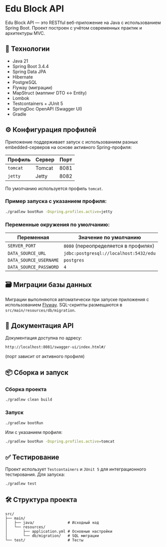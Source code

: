# Edu Block API

Edu Block API — это RESTful веб-приложение на Java с использованием Spring Boot. Проект построен с учётом современных практик и архитектуры MVC.

## 🔧 Технологии

- Java 21
- Spring Boot 3.4.4
- Spring Data JPA
- Hibernate
- PostgreSQL
- Flyway (миграции)
- MapStruct (маппинг DTO ↔ Entity)
- Lombok
- Testcontainers + JUnit 5
- SpringDoc OpenAPI (Swagger UI)
- Gradle

## ⚙️ Конфигурация профилей

Приложение поддерживает запуск с использованием разных embedded-серверов на основе активного Spring-профиля:

| Профиль  | Сервер | Порт |
|----------|--------|------|
| `tomcat` | Tomcat | 8081 |
| `jetty`  | Jetty  | 8082 |

По умолчанию используется профиль `tomcat`.

### Пример запуска с указанием профиля:

```bash
./gradlew bootRun -Dspring.profiles.active=jetty
```

### Переменные окружения по умолчанию:

| Переменная                | Значение по умолчанию                       |
|--------------------------|--------------------------------------------|
| `SERVER_PORT`            | `8080` (переопределяется в профилях)       |
| `DATA_SOURCE_URL`        | `jdbc:postgresql://localhost:5432/edu`     |
| `DATA_SOURCE_USERNAME`   | `postgres`                                 |
| `DATA_SOURCE_PASSWORD`   | `4`                                        |

## 🗃️ Миграции базы данных

Миграции выполняются автоматически при запуске приложения с использованием [Flyway](https://flywaydb.org/). SQL-скрипты размещаются в `src/main/resources/db/migration`.

## 📄 Документация API

Документация доступна по адресу:

```
http://localhost:8081/swagger-ui/index.html#/
```

(порт зависит от активного профиля)

## 📦 Сборка и запуск

### Сборка проекта

```bash
./gradlew clean build
```

### Запуск

```bash
./gradlew bootRun
```

Или с указанием профиля:

```bash
./gradlew bootRun -Dspring.profiles.active=tomcat
```

## ✅ Тестирование

Проект использует `Testcontainers` и `JUnit 5` для интеграционного тестирования. Для запуска:

```bash
./gradlew test
```

## 🛠️ Структура проекта

```
src/
├── main/
│   ├── java/               # Исходный код
│   └── resources/
│       ├── application.yml # Основные настройки
│       └── db/migration/   # SQL миграции
└── test/                   # Тесты
```
